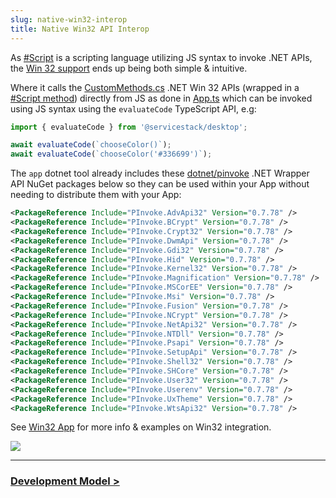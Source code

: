```yaml
---
slug: native-win32-interop
title: Native Win32 API Interop
---
```


As [#Script](https://sharpscript.net/) is a scripting language utilizing JS syntax to invoke .NET APIs, the 
[Win 32 support](https://sharpscript.net/sharp-apps/win32) ends up being both simple & intuitive.

Where it calls the [CustomMethods.cs](https://github.com/NetCoreTemplates/vue-desktop/blob/master/CustomMethods.cs) .NET Win 32 APIs
(wrapped in a [#Script method](https://sharpscript.net/docs/methods)) directly from JS as done in 
[App.ts](https://github.com/NetCoreTemplates/vue-desktop/blob/master/src/App.ts) which can be invoked using JS syntax
using the `evaluateCode` TypeScript API, e.g:

```ts
import { evaluateCode } from '@servicestack/desktop';

await evaluateCode(`chooseColor()`);
await evaluateCode(`chooseColor('#336699')`);
```

The `app` dotnet tool already includes these [dotnet/pinvoke](https://github.com/dotnet/pinvoke) .NET Wrapper API NuGet packages
below so they can be used within your App without needing to distribute them with your App:

```xml
<PackageReference Include="PInvoke.AdvApi32" Version="0.7.78" />
<PackageReference Include="PInvoke.BCrypt" Version="0.7.78" />
<PackageReference Include="PInvoke.Crypt32" Version="0.7.78" />
<PackageReference Include="PInvoke.DwmApi" Version="0.7.78" />
<PackageReference Include="PInvoke.Gdi32" Version="0.7.78" />
<PackageReference Include="PInvoke.Hid" Version="0.7.78" />
<PackageReference Include="PInvoke.Kernel32" Version="0.7.78" />
<PackageReference Include="PInvoke.Magnification" Version="0.7.78" />
<PackageReference Include="PInvoke.MSCorEE" Version="0.7.78" />
<PackageReference Include="PInvoke.Msi" Version="0.7.78" />
<PackageReference Include="PInvoke.Fusion" Version="0.7.78" />
<PackageReference Include="PInvoke.NCrypt" Version="0.7.78" />
<PackageReference Include="PInvoke.NetApi32" Version="0.7.78" />
<PackageReference Include="PInvoke.NTDll" Version="0.7.78" />
<PackageReference Include="PInvoke.Psapi" Version="0.7.78" />
<PackageReference Include="PInvoke.SetupApi" Version="0.7.78" />
<PackageReference Include="PInvoke.Shell32" Version="0.7.78" />
<PackageReference Include="PInvoke.SHCore" Version="0.7.78" />
<PackageReference Include="PInvoke.User32" Version="0.7.78" />
<PackageReference Include="PInvoke.Userenv" Version="0.7.78" />
<PackageReference Include="PInvoke.UxTheme" Version="0.7.78" />
<PackageReference Include="PInvoke.WtsApi32" Version="0.7.78" />
```

See [Win32 App](https://sharpscript.net/sharp-apps/win32) for more info & examples on Win32 integration.

![](https://raw.githubusercontent.com/ServiceStack/docs/master/docs/images/release-notes/v5.9/win32.png)


----

### [Development Model >](/development-model)
